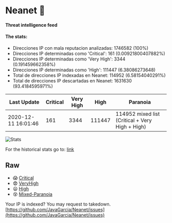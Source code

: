 # Neanet :hocho:
#### Threat intelligence feed
#### The stats:

- Direcciones IP con mala reputacion analizadas: 1746582 (100%)
- Direcciones IP determinadas como 'Critical':  161 (0.00921800407882%)
- Direcciones IP determinadas como 'Very High':  3344 (0.191459662358%)
- Direcciones IP determinadas como 'High':  111447 (6.38086273648)
- Total de direcciones IP indexadas en Neanet:  114952 (6.58154040291%)
- Total de direcciones IP descartadas en Neanet:  1631630 (93.4184595971%)

| Last Update | Critical | Very High | High | Paranoia |
| --- | --- | --- | --- | --- |
| 2020-12-11 16:01:46 | 161 | 3344 | 111447 | 114952 mixed list (Critical + Very High + High)|

![Stats](https://docs.google.com/spreadsheets/d/e/2PACX-1vSnaNMIXVabIpDJjufMlzH7poXnshF3mgd8Is1g9ytUEzVsP5my4Trn8f-xkoLLQ38xpL3HtmUexLo6/pubchart?oid=501124687&format=image)

For the historical stats go to: [link](/stats.csv)
## Raw
- :scream: [Critical](https://raw.githubusercontent.com/JavaGarcia/Neanet/master/blacklists/neanet_critical.txt)
- :fearful: [VeryHigh](https://raw.githubusercontent.com/JavaGarcia/Neanet/master/blacklists/neanet_veryHigh.txtt)
- :frowning: [High](https://raw.githubusercontent.com/JavaGarcia/Neanet/master/blacklists/neanet_high.txt)
- :dizzy_face: [Mixed-Paranoia](https://raw.githubusercontent.com/JavaGarcia/Neanet/master/blacklists/neanet_all.txt)


Your IP is indexed? You may request to takedown. [https://github.com/JavaGarcia/Neanet/issues](https://github.com/JavaGarcia/Neanet/issues)
























































































































































































































































































































































































































































































































































































































































































































































































































































































































































































































































































































































































































































































































































































































































































































































































































































































































































































































































































































































































































































































































































































































































































































































































































































































































































































































































































































































































































